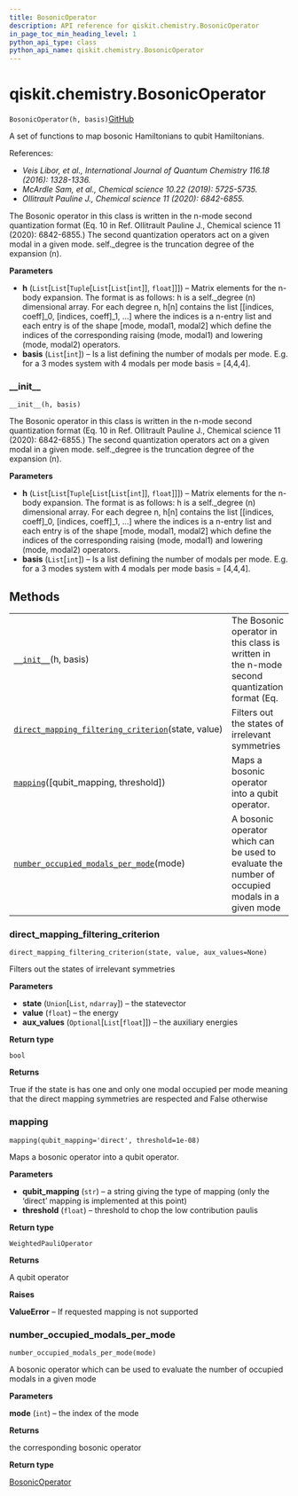 ```yaml
---
title: BosonicOperator
description: API reference for qiskit.chemistry.BosonicOperator
in_page_toc_min_heading_level: 1
python_api_type: class
python_api_name: qiskit.chemistry.BosonicOperator
---
```


# qiskit.chemistry.BosonicOperator

<span id="qiskit.chemistry.BosonicOperator" />

`BosonicOperator(h, basis)`[GitHub](https://github.com/qiskit-community/qiskit-aqua/tree/stable/0.9/qiskit/chemistry/bosonic_operator.py "view source code")

A set of functions to map bosonic Hamiltonians to qubit Hamiltonians.

References:

*   *Veis Libor, et al., International Journal of Quantum Chemistry 116.18 (2016): 1328-1336.*
*   *McArdle Sam, et al., Chemical science 10.22 (2019): 5725-5735.*
*   *Ollitrault Pauline J., Chemical science 11 (2020): 6842-6855.*

The Bosonic operator in this class is written in the n-mode second quantization format (Eq. 10 in Ref. Ollitrault Pauline J., Chemical science 11 (2020): 6842-6855.) The second quantization operators act on a given modal in a given mode. self.\_degree is the truncation degree of the expansion (n).

**Parameters**

*   **h** (`List`\[`List`\[`Tuple`\[`List`\[`List`\[`int`]], `float`]]]) – Matrix elements for the n-body expansion. The format is as follows: h is a self.\_degree (n) dimensional array. For each degree n, h\[n] contains the list \[\[indices, coeff]\_0, \[indices, coeff]\_1, …] where the indices is a n-entry list and each entry is of the shape \[mode, modal1, modal2] which define the indices of the corresponding raising (mode, modal1) and lowering (mode, modal2) operators.
*   **basis** (`List`\[`int`]) – Is a list defining the number of modals per mode. E.g. for a 3 modes system with 4 modals per mode basis = \[4,4,4].

### \_\_init\_\_

<span id="qiskit.chemistry.BosonicOperator.__init__" />

`__init__(h, basis)`

The Bosonic operator in this class is written in the n-mode second quantization format (Eq. 10 in Ref. Ollitrault Pauline J., Chemical science 11 (2020): 6842-6855.) The second quantization operators act on a given modal in a given mode. self.\_degree is the truncation degree of the expansion (n).

**Parameters**

*   **h** (`List`\[`List`\[`Tuple`\[`List`\[`List`\[`int`]], `float`]]]) – Matrix elements for the n-body expansion. The format is as follows: h is a self.\_degree (n) dimensional array. For each degree n, h\[n] contains the list \[\[indices, coeff]\_0, \[indices, coeff]\_1, …] where the indices is a n-entry list and each entry is of the shape \[mode, modal1, modal2] which define the indices of the corresponding raising (mode, modal1) and lowering (mode, modal2) operators.
*   **basis** (`List`\[`int`]) – Is a list defining the number of modals per mode. E.g. for a 3 modes system with 4 modals per mode basis = \[4,4,4].

## Methods

|                                                                                                                                                                                                  |                                                                                                |
| ------------------------------------------------------------------------------------------------------------------------------------------------------------------------------------------------ | ---------------------------------------------------------------------------------------------- |
| [`__init__`](#qiskit.chemistry.BosonicOperator.__init__ "qiskit.chemistry.BosonicOperator.__init__")(h, basis)                                                                                   | The Bosonic operator in this class is written in the n-mode second quantization format (Eq.    |
| [`direct_mapping_filtering_criterion`](#qiskit.chemistry.BosonicOperator.direct_mapping_filtering_criterion "qiskit.chemistry.BosonicOperator.direct_mapping_filtering_criterion")(state, value) | Filters out the states of irrelevant symmetries                                                |
| [`mapping`](#qiskit.chemistry.BosonicOperator.mapping "qiskit.chemistry.BosonicOperator.mapping")(\[qubit\_mapping, threshold])                                                                  | Maps a bosonic operator into a qubit operator.                                                 |
| [`number_occupied_modals_per_mode`](#qiskit.chemistry.BosonicOperator.number_occupied_modals_per_mode "qiskit.chemistry.BosonicOperator.number_occupied_modals_per_mode")(mode)                  | A bosonic operator which can be used to evaluate the number of occupied modals in a given mode |

### direct\_mapping\_filtering\_criterion

<span id="qiskit.chemistry.BosonicOperator.direct_mapping_filtering_criterion" />

`direct_mapping_filtering_criterion(state, value, aux_values=None)`

Filters out the states of irrelevant symmetries

**Parameters**

*   **state** (`Union`\[`List`, `ndarray`]) – the statevector
*   **value** (`float`) – the energy
*   **aux\_values** (`Optional`\[`List`\[`float`]]) – the auxiliary energies

**Return type**

`bool`

**Returns**

True if the state is has one and only one modal occupied per mode meaning that the direct mapping symmetries are respected and False otherwise

### mapping

<span id="qiskit.chemistry.BosonicOperator.mapping" />

`mapping(qubit_mapping='direct', threshold=1e-08)`

Maps a bosonic operator into a qubit operator.

**Parameters**

*   **qubit\_mapping** (`str`) – a string giving the type of mapping (only the ‘direct’ mapping is implemented at this point)
*   **threshold** (`float`) – threshold to chop the low contribution paulis

**Return type**

`WeightedPauliOperator`

**Returns**

A qubit operator

**Raises**

**ValueError** – If requested mapping is not supported

### number\_occupied\_modals\_per\_mode

<span id="qiskit.chemistry.BosonicOperator.number_occupied_modals_per_mode" />

`number_occupied_modals_per_mode(mode)`

A bosonic operator which can be used to evaluate the number of occupied modals in a given mode

**Parameters**

**mode** (`int`) – the index of the mode

**Returns**

the corresponding bosonic operator

**Return type**

[BosonicOperator](#qiskit.chemistry.BosonicOperator "qiskit.chemistry.BosonicOperator")

